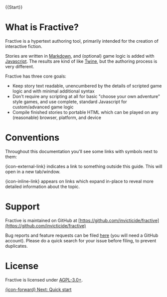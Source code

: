 {{Start}}

# What is Fractive?

Fractive is a hypertext authoring tool, primarily intended for the creation of interactive fiction.

Stories are written in [Markdown](https://github.com/adam-p/markdown-here/wiki/Markdown-Cheatsheet), and (optional) game logic is added with [Javascript](https://www.javascript.com). The results are kind of like [Twine](https://twinery.org/2/), but the authoring process is very different.

Fractive has three core goals:

- Keep story text readable, unencumbered by the details of scripted game logic and with minimal additional syntax
- Don't require any scripting at all for basic "choose your own adventure" style games, and use complete, standard Javascript for custom/advanced game logic
- Compile finished stories to portable HTML which can be played on any (reasonable) browser, platform, and device

# Conventions

Throughout this documentation you'll see some links with symbols next to them:

{icon-external-link} indicates a link to something outside this guide. This will open in a new tab/window.

{icon-inline-link} appears on links which expand in-place to reveal more detailed information about the topic.

# Support

Fractive is maintained on GitHub at [https://github.com/invicticide/fractive](https://github.com/invicticide/fractive)

Bug reports and feature requests can be filed [here](https://github.com/invicticide/fractive/issues) (you will need a GitHub account). Please do a quick search for your issue before filing, to prevent duplicates.

# License

Fractive is licensed under [AGPL-3.0+](https://github.com/invicticide/fractive/blob/dev/license.md).

[{icon-forward} Next: Quick start]({@QuickStart})
